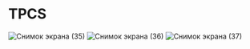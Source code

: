 # TPCS

![Снимок экрана (35)](https://user-images.githubusercontent.com/45655649/83904544-b565b380-a768-11ea-8803-5554dcba26a9.png)
![Снимок экрана (36)](https://user-images.githubusercontent.com/45655649/83904546-b5fe4a00-a768-11ea-95b5-d6ff5f62e0a4.png)
![Снимок экрана (37)](https://user-images.githubusercontent.com/45655649/83904548-b72f7700-a768-11ea-84e2-2bd95acd7d5f.png)
